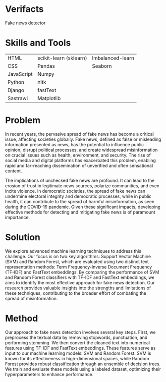 # Verifacts
Fake news detector


# Skills and Tools
|   |   |   |
|---|---|---|
| HTML | scikit-learn (sklearn) | Imbalanced-learn |
| CSS | Pandas | Seaborn |  |
| JavaScript | Numpy |  |
| Python | nltk |  |
| Django | fastText |  |
| Sastrawi | Matplotlib |  |


# Problem
In recent years, the pervasive spread of fake news has become a critical issue, affecting societies globally. Fake news, defined as false or misleading information presented as news, has the potential to influence public opinion, disrupt political processes, and create widespread misinformation on crucial issues such as health, environment, and security. The rise of social media and digital platforms has exacerbated this problem, enabling rapid and far-reaching dissemination of unverified and often sensational content.

The implications of unchecked fake news are profound. It can lead to the erosion of trust in legitimate news sources, polarize communities, and even incite violence. In democratic societies, the spread of fake news can undermine electoral integrity and democratic processes, while in public health, it can contribute to the spread of harmful misinformation, as seen during the COVID-19 pandemic. Given these significant impacts, developing effective methods for detecting and mitigating fake news is of paramount importance.


# Solution
We explore advanced machine learning techniques to address this challenge. Our focus is on two key algorithms: Support Vector Machine (SVM) and Random Forest, which are evaluated using two distinct text representation methods: Term Frequency-Inverse Document Frequency (TF-IDF) and FastText embeddings. By comparing the performance of SVM and Random Forest classifiers with TF-IDF and FastText embeddings, we aims to identify the most effective approach for fake news detection. Our research provides valuable insights into the strengths and limitations of these techniques, contributing to the broader effort of combating the spread of misinformation.


# Method
Our approach to fake news detection involves several key steps. First, we preprocess the textual data by removing stopwords, punctuation, and performing stemming. We then convert the cleaned text into numerical features using TF-IDF and FastText embeddings. These features serve as input to our machine learning models: SVM and Random Forest. SVM is known for its effectiveness in high-dimensional spaces, while Random Forest provides robust classification through an ensemble of decision trees. We train and evaluate these models using a labeled dataset, optimizing their hyperparameters to enhance performance.
